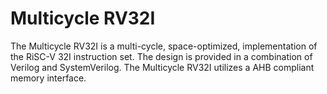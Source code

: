 
# Multicycle RV32I

The Multicycle RV32I is a multi-cycle, space-optimized, implementation of the
RiSC-V 32I instruction set. The design is provided in a combination of Verilog
and SystemVerilog. The Multicycle RV32I utilizes a AHB compliant memory interface.
